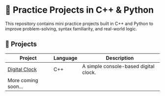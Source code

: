 # 🚀 Practice Projects in C++ & Python

This repository contains mini practice projects built in C++ and Python to improve problem-solving, syntax familiarity, and real-world logic.

## 📁 Projects

| Project            | Language | Description              |
|--------------------|----------|--------------------------|
| [Digital Clock](practice-project/digital_clock) | C++      | A simple console-based digital clock. |
| More coming soon... |          |                          |
